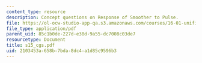 ```yaml
---
content_type: resource
description: Concept questions on Response of Smoother to Pulse.
file: https://ol-ocw-studio-app-qa.s3.amazonaws.com/courses/16-01-unified-engineering-i-ii-iii-iv-fall-2005-spring-2006/2103453a658b7bda8dc4a1d85c9596b3_s15_cgs.pdf
file_type: application/pdf
parent_uid: 85c1b0de-227d-e38d-9a55-dc7008c03de7
resourcetype: Document
title: s15_cgs.pdf
uid: 2103453a-658b-7bda-8dc4-a1d85c9596b3
---
```

